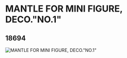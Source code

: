 # MANTLE FOR MINI FIGURE, DECO."NO.1"
## 18694
![MANTLE FOR MINI FIGURE, DECO."NO.1"](https://lc-www-live-s.legocdn.com/media/bricks/5/2/6087600.jpg)